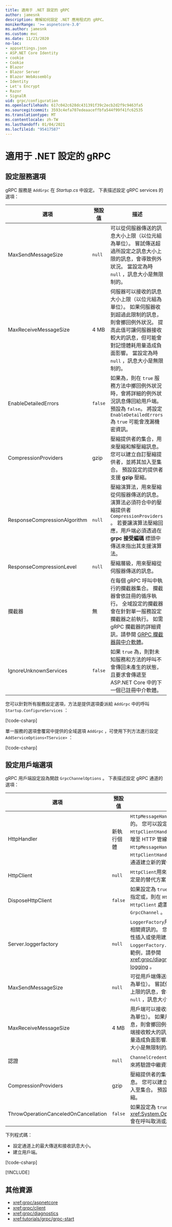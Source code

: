```yaml
---
title: 適用于 .NET 設定的 gRPC
author: jamesnk
description: 瞭解如何設定 .NET 應用程式的 gRPC。
monikerRange: '>= aspnetcore-3.0'
ms.author: jamesnk
ms.custom: mvc
ms.date: 11/23/2020
no-loc:
- appsettings.json
- ASP.NET Core Identity
- cookie
- Cookie
- Blazor
- Blazor Server
- Blazor WebAssembly
- Identity
- Let's Encrypt
- Razor
- SignalR
uid: grpc/configuration
ms.openlocfilehash: 617c042c628dc431391f39c2ecb2d2f9c9463fa5
ms.sourcegitcommit: 3593c4efa707edeaaceffbfa544f99f41fc62535
ms.translationtype: MT
ms.contentlocale: zh-TW
ms.lasthandoff: 01/04/2021
ms.locfileid: "95417587"
---
```

# <a name="grpc-for-net-configuration"></a>適用于 .NET 設定的 gRPC

## <a name="configure-services-options"></a>設定服務選項

gRPC 服務是 `AddGrpc` 在 *Startup.cs* 中設定。 下表描述設定 gRPC services 的選項：

| 選項 | 預設值 | 描述 |
| ------ | ------------- | ----------- |
| MaxSendMessageSize | `null` | 可以從伺服器傳送的訊息大小上限（以位元組為單位）。 嘗試傳送超過所設定之訊息大小上限的訊息，會導致例外狀況。 當設定為時 `null` ，訊息大小是無限制的。 |
| MaxReceiveMessageSize | 4 MB | 伺服器可以接收的訊息大小上限（以位元組為單位）。 如果伺服器收到超過此限制的訊息，則會擲回例外狀況。 提高此值可讓伺服器接收較大的訊息，但可能會對記憶體耗用量造成負面影響。 當設定為時 `null` ，訊息大小是無限制的。 |
| EnableDetailedErrors | `false` | 如果為，則在 `true` 服務方法中擲回例外狀況時，會將詳細的例外狀況訊息傳回給用戶端。 預設為 `false`。 將設定 `EnableDetailedErrors` 為 `true` 可能會洩漏機密資訊。 |
| CompressionProviders | gzip | 壓縮提供者的集合，用來壓縮和解壓縮訊息。 您可以建立自訂壓縮提供者，並將其加入至集合。 預設設定的提供者支援 **gzip** 壓縮。 |
| <span style="word-break:normal;word-wrap:normal">ResponseCompressionAlgorithm</span> | `null` | 壓縮演算法，用來壓縮從伺服器傳送的訊息。 演算法必須符合中的壓縮提供者 `CompressionProviders` 。 若要讓演算法壓縮回應，用戶端必須透過在 **grpc 接受編碼** 標頭中傳送來指出其支援演算法。 |
| ResponseCompressionLevel | `null` | 壓縮層級，用來壓縮從伺服器傳送的訊息。 |
| 攔截器 | 無 | 在每個 gRPC 呼叫中執行的攔截器集合。 攔截器會依註冊的循序執行。 全域設定的攔截器會在針對單一服務設定攔截器之前執行。 如需 gRPC 攔截器的詳細資訊，請參閱 [GRPC 攔截器與中介軟體](xref:grpc/migration#grpc-interceptors-vs-middleware)。 |
| IgnoreUnknownServices | `false` | 如果 `true` 為，則對未知服務和方法的呼叫不會傳回未產生的狀態，且要求會傳遞至 ASP.NET Core 中的下一個已註冊中介軟體。 |

您可以針對所有服務設定選項，方法是提供選項委派給 `AddGrpc` 中的呼叫 `Startup.ConfigureServices` ：

[!code-csharp[](~/grpc/configuration/sample/GrcpService/Startup.cs?name=snippet)]

單一服務的選項會覆寫中提供的全域選項 `AddGrpc` ，可使用下列方法進行設定 `AddServiceOptions<TService>` ：

[!code-csharp[](~/grpc/configuration/sample/GrcpService/Startup2.cs?name=snippet)]

## <a name="configure-client-options"></a>設定用戶端選項

gRPC 用戶端設定設為開啟 `GrpcChannelOptions` 。 下表描述設定 gRPC 通道的選項：

| 選項 | 預設值 | 描述 |
| ------ | ------------- | ----------- |
| HttpHandler | 新執行個體 | `HttpMessageHandler`用來進行 gRPC 呼叫的。 您可以設定用戶端來設定自訂 `HttpClientHandler` 或將額外的處理常式新增至 HTTP 管線以進行 gRPC 呼叫。 如果未 `HttpMessageHandler` 指定，則 `HttpClientHandler` 會針對具有自動處置的通道建立新的實例。 |
| HttpClient | `null` | `HttpClient`用來進行 gRPC 呼叫的。 這項設定是的替代方案 `HttpHandler` 。 |
| DisposeHttpClient | `false` | 如果設定為 `true` 且 `HttpMessageHandler` 已指定或，則在 `HttpClient` `HttpHandler` `HttpClient` 處置時，會分別處置或 `GrpcChannel` 。 |
| Server.loggerfactory | `null` | `LoggerFactory`用戶端用來記錄 gRPC 呼叫相關資訊的。 您 `LoggerFactory` 可以從相依性插入或使用建立實例來解析實例 `LoggerFactory.Create` 。 如需設定記錄的範例，請參閱 <xref:grpc/diagnostics#grpc-client-logging> 。 |
| MaxSendMessageSize | `null` | 可從用戶端傳送的訊息大小上限（以位元組為單位）。 嘗試傳送超過所設定之訊息大小上限的訊息，會導致例外狀況。 當設定為時 `null` ，訊息大小是無限制的。 |
| <span style="word-break:normal;word-wrap:normal">MaxReceiveMessageSize</span> | 4 MB | 用戶端可以接收的訊息大小上限（以位元組為單位）。 如果用戶端收到超過此限制的訊息，則會擲回例外狀況。 提高此值可讓用戶端接收較大的訊息，但可能會對記憶體耗用量造成負面影響。 當設定為時 `null` ，訊息大小是無限制的。 |
| 認證 | `null` | `ChannelCredentials` 執行個體。 認證是用來將驗證中繼資料新增至 gRPC 呼叫。 |
| CompressionProviders | gzip | 壓縮提供者的集合，用來壓縮和解壓縮訊息。 您可以建立自訂壓縮提供者，並將其加入至集合。 預設設定的提供者支援 **gzip** 壓縮。 |
| ThrowOperationCanceledOnCancellation | `false` | 如果設定為 `true` ，用戶端 <xref:System.OperationCanceledException> 會在呼叫取消或超過期限時擲回。 |

下列程式碼：

* 設定通道上的最大傳送和接收訊息大小。
* 建立用戶端。

[!code-csharp[](~/grpc/configuration/sample/Program.cs?name=snippet&highlight=3-8)]

[!INCLUDE[](~/includes/gRPCazure.md)]

## <a name="additional-resources"></a>其他資源

* <xref:grpc/aspnetcore>
* <xref:grpc/client>
* <xref:grpc/diagnostics>
* <xref:tutorials/grpc/grpc-start>
